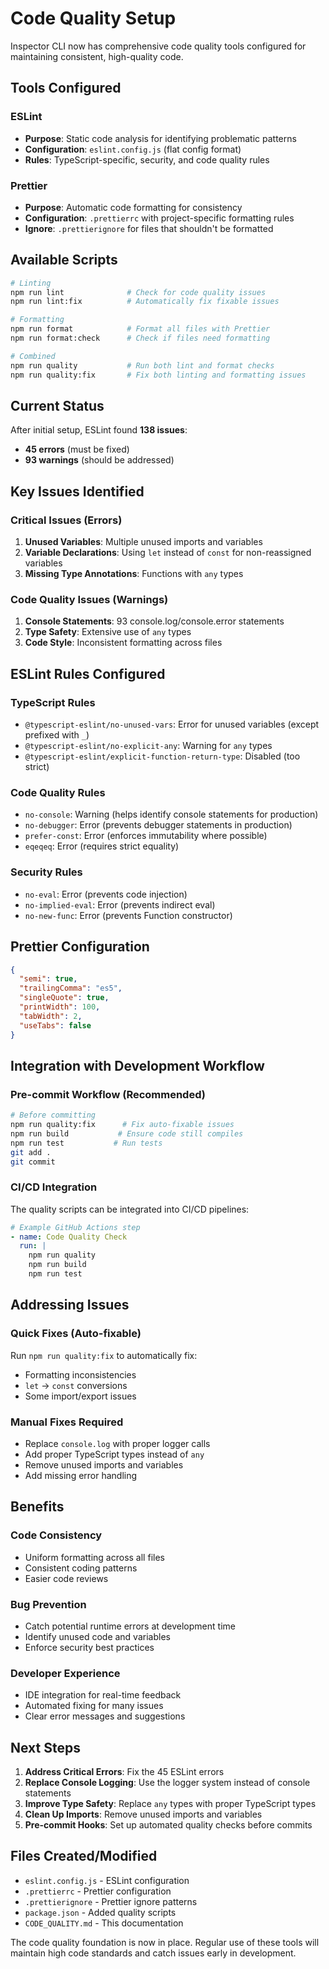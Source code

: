 # Code Quality Setup

Inspector CLI now has comprehensive code quality tools configured for maintaining consistent, high-quality code.

## Tools Configured

### ESLint
- **Purpose**: Static code analysis for identifying problematic patterns
- **Configuration**: `eslint.config.js` (flat config format)
- **Rules**: TypeScript-specific, security, and code quality rules

### Prettier
- **Purpose**: Automatic code formatting for consistency
- **Configuration**: `.prettierrc` with project-specific formatting rules
- **Ignore**: `.prettierignore` for files that shouldn't be formatted

## Available Scripts

```bash
# Linting
npm run lint              # Check for code quality issues
npm run lint:fix          # Automatically fix fixable issues

# Formatting  
npm run format            # Format all files with Prettier
npm run format:check      # Check if files need formatting

# Combined
npm run quality           # Run both lint and format checks
npm run quality:fix       # Fix both linting and formatting issues
```

## Current Status

After initial setup, ESLint found **138 issues**:
- **45 errors** (must be fixed)
- **93 warnings** (should be addressed)

## Key Issues Identified

### Critical Issues (Errors)
1. **Unused Variables**: Multiple unused imports and variables
2. **Variable Declarations**: Using `let` instead of `const` for non-reassigned variables
3. **Missing Type Annotations**: Functions with `any` types

### Code Quality Issues (Warnings)
1. **Console Statements**: 93 console.log/console.error statements
2. **Type Safety**: Extensive use of `any` types
3. **Code Style**: Inconsistent formatting across files

## ESLint Rules Configured

### TypeScript Rules
- `@typescript-eslint/no-unused-vars`: Error for unused variables (except prefixed with `_`)
- `@typescript-eslint/no-explicit-any`: Warning for `any` types
- `@typescript-eslint/explicit-function-return-type`: Disabled (too strict)

### Code Quality Rules
- `no-console`: Warning (helps identify console statements for production)
- `no-debugger`: Error (prevents debugger statements in production)
- `prefer-const`: Error (enforces immutability where possible)
- `eqeqeq`: Error (requires strict equality)

### Security Rules
- `no-eval`: Error (prevents code injection)
- `no-implied-eval`: Error (prevents indirect eval)
- `no-new-func`: Error (prevents Function constructor)

## Prettier Configuration

```json
{
  "semi": true,
  "trailingComma": "es5", 
  "singleQuote": true,
  "printWidth": 100,
  "tabWidth": 2,
  "useTabs": false
}
```

## Integration with Development Workflow

### Pre-commit Workflow (Recommended)
```bash
# Before committing
npm run quality:fix      # Fix auto-fixable issues
npm run build           # Ensure code still compiles
npm run test           # Run tests
git add .
git commit
```

### CI/CD Integration
The quality scripts can be integrated into CI/CD pipelines:

```yaml
# Example GitHub Actions step
- name: Code Quality Check
  run: |
    npm run quality
    npm run build
    npm run test
```

## Addressing Issues

### Quick Fixes (Auto-fixable)
Run `npm run quality:fix` to automatically fix:
- Formatting inconsistencies
- `let` → `const` conversions
- Some import/export issues

### Manual Fixes Required
- Replace `console.log` with proper logger calls
- Add proper TypeScript types instead of `any`
- Remove unused imports and variables
- Add missing error handling

## Benefits

### Code Consistency
- Uniform formatting across all files
- Consistent coding patterns
- Easier code reviews

### Bug Prevention
- Catch potential runtime errors at development time
- Identify unused code and variables
- Enforce security best practices

### Developer Experience
- IDE integration for real-time feedback
- Automated fixing for many issues
- Clear error messages and suggestions

## Next Steps

1. **Address Critical Errors**: Fix the 45 ESLint errors
2. **Replace Console Logging**: Use the logger system instead of console statements
3. **Improve Type Safety**: Replace `any` types with proper TypeScript types
4. **Clean Up Imports**: Remove unused imports and variables
5. **Pre-commit Hooks**: Set up automated quality checks before commits

## Files Created/Modified

- `eslint.config.js` - ESLint configuration
- `.prettierrc` - Prettier configuration  
- `.prettierignore` - Prettier ignore patterns
- `package.json` - Added quality scripts
- `CODE_QUALITY.md` - This documentation

The code quality foundation is now in place. Regular use of these tools will maintain high code standards and catch issues early in development.